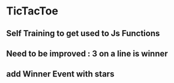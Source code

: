 # TicTacToe

## Self Training to get used to Js Functions 

## Need to be improved : 3 on a line is winner 

## add Winner Event with stars
